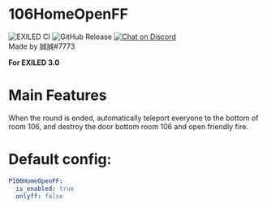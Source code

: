 # 106HomeOpenFF
![EXILED CI](https://github.com/galaxy119/EXILED/workflows/EXILED%20CI/badge.svg?branch=2.0.0)
![GitHub Release](https://img.shields.io/github/release/TW527E/106HomeOpenFF/all.svg?style=flat)
<a href="https://discord.gg/vCTtKazpZz">
  <img src="https://img.shields.io/discord/892799334289145896?logo=discord" alt="Chat on Discord">
</a><br>
Made by 誠誠#7773

**For EXILED 3.0**

# Main Features
When the round is ended, automatically teleport everyone to the bottom of room 106, and destroy the door bottom room 106 and open friendly fire.

# Default config:
```yaml
P106HomeOpenFF:
  is_enabled: true
  onlyff: false
```
